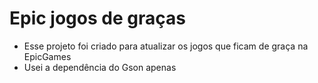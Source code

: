 # Epic jogos de graças 
* Esse projeto foi criado para atualizar os jogos que ficam de graça na EpicGames
* Usei a dependência do Gson apenas